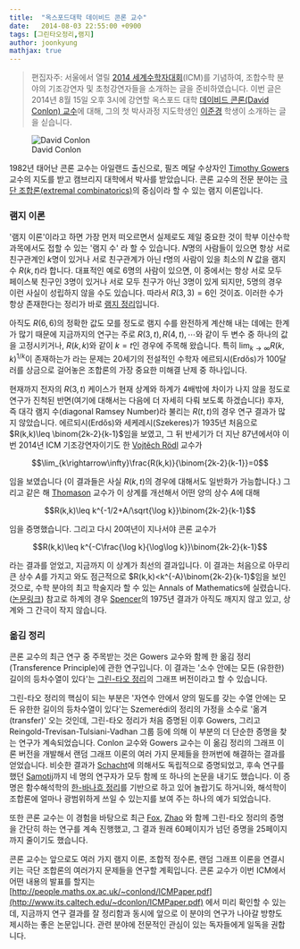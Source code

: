 ```yaml
---
title:  "옥스포드대학 데이비드 콘론 교수"
date:   2014-08-03 22:55:00 +0900
tags: [그린타오정리,램지]
author: joonkyung
mathjax: true
---
```


> 편집자주: 서울에서 열릴 [2014 세계수학자대회](http://icm2014.org/)(ICM)를 기념하여, 조합수학 분야의 기조강연자 및 초청강연자들을 소개하는 글을 준비하였습니다. 이번 글은 2014년 8월 15일 오후 3시에 강연할 옥스포드 대학 [데이비드 콘론(David Conlon) 교수](https://www.its.caltech.edu/~dconlon/)에 대해, 그의 첫 박사과정 지도학생인 [이준경](https://sites.google.com/site/joonkyungleemaths/) 학생이 소개하는 글을 싣습니다.

<figure>
<img src="http://blog.combinatorics.kr/wp-content/uploads/2014/08/DS1578.jpg" alt="David Conlon"/>
<figcaption>David Conlon</figcaption>
</figure>

1982년 태어난 콘론 교수는 아일랜드 출신으로, 필즈 메달 수상자인 [Timothy Gowers](http://en.wikipedia.org/wiki/Timothy_Gowers) 교수의 지도를 받고 캠브리지 대학에서 박사를 받았습니다. 콘론 교수의 전문 분야는 [극단 조합론(extremal combinatorics)](http://en.wikipedia.org/wiki/Extremal_combinatorics)의 중심이라 할 수 있는 램지 이론입니다.

### 램지 이론

'램지 이론'이라고 하면 가장 먼저 떠오르면서 실제로도 제일 중요한 것이 학부 이산수학 과목에서도 접할 수 있는 '램지 수' 라 할 수 있습니다. $N$명의 사람들이 있으면 항상 서로 친구관계인 $k$명이 있거나 서로 친구관계가 아닌 $t$명의 사람이 있을 최소의 $N$ 값을 램지 수 $R(k,t)$라 합니다. 대표적인 예로 6명의 사람이 있으면, 이 중에서는 항상 서로 모두 페이스북 친구인 3명이 있거나 서로 모두 친구가 아닌 3명이 있게 되지만, 5명의 경우 이런 사실이 성립하지 않을 수도 있습니다. 따라서 $R(3,3)=6$인 것이죠. 이러한 수가 항상 존재한다는 정리가 바로 [램지 정리](http://ko.wikipedia.org/wiki/램지의_정리)입니다.

아직도 $R(6,6)$의 정확한 값도 모를 정도로 램지 수를 완전하게 계산해 내는 데에는 한계가 많기 때문에 지금까지의 연구는 주로 $R(3,t), R(4,t),\cdots$와 같이 두 변수 중 하나의 값을 고정시키거나, $R(k,k)$와 같이 $k=t$인 경우에 주목해 왔습니다. 특히 $\lim_{k\rightarrow\infty}R(k,k)^{1/k}$이 존재하는가 라는 문제는 20세기의 전설적인 수학자 에르되시(Erdős)가 100달러를 상금으로 걸어놓은 조합론의 가장 중요한 미해결 난제 중 하나입니다.

현재까지 전자의 $R(3,t)$ 케이스가 현재 상계와 하계가 4배밖에 차이가 나지 않을 정도로 연구가 진척된 반면(여기에 대해서는 다음에 더 자세히 다뤄 보도록 하겠습니다) 후자, 즉 대각 램지 수(diagonal Ramsey Number)라 불리는 $R(t,t)$의 경우 연구 결과가 많지 않았습니다. 에르되시(Erdős)와 세케레시(Szekeres)가 1935년 처음으로 $R(k,k)\leq \binom{2k-2}{k-1}$임을 보였고, 그 뒤 반세기가 더 지난 87년에서야 이번 2014년 ICM 기조강연자이기도 한 [Vojtěch Rödl](http://www.mathcs.emory.edu/~rodl/) 교수가

$$\lim_{k\rightarrow\infty}\frac{R(k,k)}{\binom{2k-2}{k-1}}=0$$

임을 보였습니다 (이 결과들은 사실 $R(k,t)$의 경우에 대해서도 일반화가 가능합니다.) 그리고 같은 해 [Thomason](http://www.clare.cam.ac.uk/Fellows-and-Staff-Directory/agt2/) 교수가 이 상계를 개선해서 어떤 양의 상수 $A$에 대해

$$R(k,k)\leq k^{-1/2+A/\sqrt{\log k}}\binom{2k-2}{k-1}$$

임을 증명했습니다. 그리고 다시 20여년이 지나서야 콘론 교수가

$$R(k,k)\leq k^{-C\frac{\log k}{\log\log k}}\binom{2k-2}{k-1}$$

라는 결과를 얻었고, 지금까지 이 상계가 최선의 결과입니다. 이 결과는 처음으로 아무리 큰 상수 $A$를 가지고 와도 점근적으로 $R(k,k)<k^{-A}\binom{2k-2}{k-1}$임을 보인 것으로, 수학 분야의 최고 학술지라 할 수 있는 Annals of Mathematics에 실렸습니다. ([논문링크](http://annals.math.princeton.edu/2009/170-2/p15)) 참고로 하계의 경우 [Spencer](http://www.cs.nyu.edu/spencer/)의 1975년 결과가 아직도 깨지지 않고 있고, 상계와 그 간극이 작지 않습니다.

### 옮김 정리

콘론 교수의 최근 연구 중 주목받는 것은 Gowers 교수와 함께 한 옮김 정리(Transference Principle)에 관한 연구입니다. 이 결과는 '소수 안에는 모든 (유한한) 길이의 등차수열이 있다'는 [그린-타오 정리](http://ko.wikipedia.org/wiki/그린-타오_정리)의 그래프 버전이라고 할 수 있습니다.

그린-타오 정리의 핵심이 되는 부분은 '자연수 안에서 양의 밀도를 갖는 수열 안에는 모든 유한한 길이의 등차수열이 있다'는 Szemerédi의 정리의 가정을 소수로 '옮겨(transfer)' 오는 것인데, 그린-타오 정리가 처음 증명된 이후 Gowers, 그리고 Reingold-Trevisan-Tulsiani-Vadhan 그룹 등에 의해 이 부분의 더 단순한 증명을 찾는 연구가 계속되었습니다. Conlon 교수와 Gowers 교수는 이 옮김 정리의 그래프 이론 버전을 개발해서 랜덤 그래프 이론의 여러 가지 문제들을 한꺼번에 해결하는 결과를 얻었습니다. 비슷한 결과가 [Schacht](http://www.math.uni-hamburg.de/home/schacht/)에 의해서도 독립적으로 증명되었고, 후속 연구를 했던 [Samotij](https://www.dpmms.cam.ac.uk/~ws299/)까지 네 명의 연구자가 모두 함께 또 하나의 논문을 내기도 했습니다. 이 증명은 함수해석학의 [한-바나흐 정리](http://ko.wikipedia.org/wiki/한-바나흐_정리)를 기반으로 하고 있어 놀랍기도 하거니와, 해석학이 조합론에 얼마나 광범위하게 쓰일 수 있는지를 보여 주는 하나의 예가 되었습니다.

또한 콘론 교수는 이 경험을 바탕으로 최근 [Fox](https://stanford.edu/~jacobfox/), [Zhao](https://yufeizhao.com) 와 함께 그린-타오 정리의 증명을 간단히 하는 연구를 계속 진행했고, 그 결과 원래 60페이지가 넘던 증명을 25페이지까지 줄이기도 했습니다.

콘론 교수는 앞으로도 여러 가지 램지 이론, 조합적 정수론, 랜덤 그래프 이론을 연결시키는 극단 조합론의 여러가지 문제들을 연구할 계획입니다. 콘론 교수가 이번 ICM에서 어떤 내용의 발표를 할지는 [http://people.maths.ox.ac.uk/~conlond/ICMPaper.pdf](http://www.its.caltech.edu/~dconlon/ICMPaper.pdf) 에서 미리 확인할 수 있는데, 지금까지 연구 결과를 잘 정리함과 동시에 앞으로 이 분야의 연구가 나아갈 방향도 제시하는 좋은 논문입니다. 관련 분야에 전문적인 관심이 있는 독자들에게 일독을 권합니다.